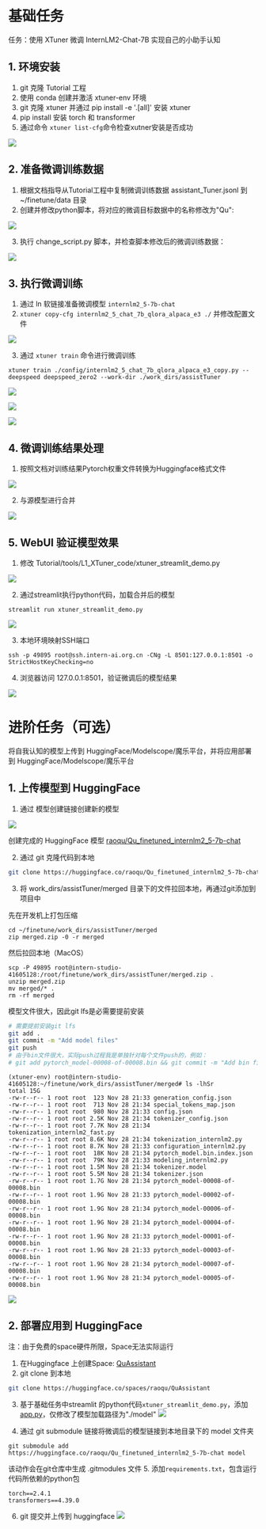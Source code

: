 # 基础任务

任务：使用 XTuner 微调 InternLM2-Chat-7B 实现自己的小助手认知

## 1. 环境安装
1. git 克隆 Tutorial 工程
2. 使用 conda 创建并激活 xtuner-env 环境
3. git 克隆 xtuner 并通过 pip install -e '.[all]' 安装 xtuner
4. pip install 安装 torch 和 transformer
5. 通过命令 `xtuner list-cfg`命令检查xutner安装是否成功 

![](imgs/image-1.png)

## 2. 准备微调训练数据

1. 根据文档指导从Tutorial工程中复制微调训练数据 assistant_Tuner.jsonl 到 ~/finetune/data 目录
2. 创建并修改python脚本，将对应的微调目标数据中的名称修改为"Qu":

![](imgs/image-2.png)

3. 执行 change_script.py 脚本，并检查脚本修改后的微调训练数据：

![](imgs/image-3.png)

## 3. 执行微调训练

1. 通过 ln 软链接准备微调模型 `internlm2_5-7b-chat`
2. `xtuner copy-cfg internlm2_5_chat_7b_qlora_alpaca_e3 ./` 并修改配置文件

![](imgs/image-4.png)

3. 通过 `xtuner train` 命令进行微调训练

```
xtuner train ./config/internlm2_5_chat_7b_qlora_alpaca_e3_copy.py --deepspeed deepspeed_zero2 --work-dir ./work_dirs/assistTuner
```
![](imgs/image-5.png)

![](imgs/image-6.png)

![](imgs/image-8.png)

## 4. 微调训练结果处理

1. 按照文档对训练结果Pytorch权重文件转换为Huggingface格式文件

![](imgs/image-9.png)

2. 与源模型进行合并

![](imgs/image-10.png)

## 5. WebUI 验证模型效果

1. 修改 Tutorial/tools/L1_XTuner_code/xtuner_streamlit_demo.py

![](imgs/image-11.png)

2. 通过streamlit执行python代码，加载合并后的模型
```
streamlit run xtuner_streamlit_demo.py
```

![](imgs/image-12.png)

3. 本地环境映射SSH端口
```
ssh -p 49895 root@ssh.intern-ai.org.cn -CNg -L 8501:127.0.0.1:8501 -o StrictHostKeyChecking=no
```
4. 浏览器访问 127.0.0.1:8501，验证微调后的模型结果

![](imgs/image-13.png)

# 进阶任务（可选）

将自我认知的模型上传到 HuggingFace/Modelscope/魔乐平台，并将应用部署到 HuggingFace/Modelscope/魔乐平台

## 1. 上传模型到 HuggingFace

1. 通过 模型创建链接创建新的模型

![](imgs/image-21.png)

创建完成的 HuggingFace 模型 [raoqu/Qu_finetuned_internlm2_5-7b-chat](https://huggingface.co/raoqu/Qu_finetuned_internlm2_5-7b-chat)

2. 通过 git 克隆代码到本地
```bash
git clone https://huggingface.co/raoqu/Qu_finetuned_internlm2_5-7b-chat
```
3. 将 work_dirs/assistTuner/merged 目录下的文件拉回本地，再通过git添加到项目中

先在开发机上打包压缩
```shell
cd ~/finetune/work_dirs/assistTuner/merged
zip merged.zip -0 -r merged
```

然后拉回本地（MacOS）
```
scp -P 49895 root@intern-studio-41605128:/root/finetune/work_dirs/assistTuner/merged.zip .
unzip merged.zip
mv merged/* .
rm -rf merged
```

模型文件很大，因此git lfs是必需要提前安装

```bash
# 需要提前安装git lfs
git add .
git commit -m "Add model files"
git push
# 由于bin文件很大，实际push过程我是单独针对每个文件push的，例如：
# git add pytorch_model-00008-of-00008.bin && git commit -m "Add bin file" && git push
```

```
(xtuner-env) root@intern-studio-41605128:~/finetune/work_dirs/assistTuner/merged# ls -lhSr
total 15G
-rw-r--r-- 1 root root  123 Nov 28 21:33 generation_config.json
-rw-r--r-- 1 root root  713 Nov 28 21:34 special_tokens_map.json
-rw-r--r-- 1 root root  980 Nov 28 21:33 config.json
-rw-r--r-- 1 root root 2.5K Nov 28 21:34 tokenizer_config.json
-rw-r--r-- 1 root root 7.7K Nov 28 21:34 tokenization_internlm2_fast.py
-rw-r--r-- 1 root root 8.6K Nov 28 21:34 tokenization_internlm2.py
-rw-r--r-- 1 root root 8.7K Nov 28 21:33 configuration_internlm2.py
-rw-r--r-- 1 root root  18K Nov 28 21:34 pytorch_model.bin.index.json
-rw-r--r-- 1 root root  79K Nov 28 21:33 modeling_internlm2.py
-rw-r--r-- 1 root root 1.5M Nov 28 21:34 tokenizer.model
-rw-r--r-- 1 root root 5.5M Nov 28 21:34 tokenizer.json
-rw-r--r-- 1 root root 1.7G Nov 28 21:34 pytorch_model-00008-of-00008.bin
-rw-r--r-- 1 root root 1.9G Nov 28 21:33 pytorch_model-00002-of-00008.bin
-rw-r--r-- 1 root root 1.9G Nov 28 21:34 pytorch_model-00006-of-00008.bin
-rw-r--r-- 1 root root 1.9G Nov 28 21:34 pytorch_model-00004-of-00008.bin
-rw-r--r-- 1 root root 1.9G Nov 28 21:33 pytorch_model-00001-of-00008.bin
-rw-r--r-- 1 root root 1.9G Nov 28 21:33 pytorch_model-00003-of-00008.bin
-rw-r--r-- 1 root root 1.9G Nov 28 21:34 pytorch_model-00007-of-00008.bin
-rw-r--r-- 1 root root 1.9G Nov 28 21:34 pytorch_model-00005-of-00008.bin
```

![](imgs/image-22.png)

## 2. 部署应用到 HuggingFace

注：由于免费的space硬件所限，Space无法实际运行

1. 在Huggingface 上创建Space: [QuAssistant](https://huggingface.co/spaces/raoqu/QuAssistant)
2. git clone 到本地
```bash
git clone https://huggingface.co/spaces/raoqu/QuAssistant
```
3. 基于基础任务中streamlit 的python代码`xtuner_streamlit_demo.py`，添加 [app.py](app.py)，仅修改了模型加载路径为"./model"
![](imgs/image-31.png)

4. 通过 git submodule 链接将微调后的模型链接到本地目录下的 model 文件夹
```
git submodule add https://huggingface.co/raoqu/Qu_finetuned_internlm2_5-7b-chat model
```
该动作会在git仓库中生成 .gitmodules 文件
5. 添加`requirements.txt`，包含运行代码所依赖的python包
```
torch==2.4.1
transformers==4.39.0
```
6. git 提交并上传到 huggingface
![](imgs/image-32.png)


